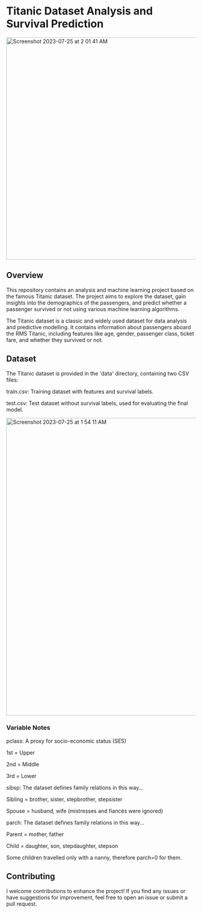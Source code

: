 # Titanic Dataset Analysis and Survival Prediction

<img width="591" alt="Screenshot 2023-07-25 at 2 01 41 AM" src="https://github.com/JayPat2003/Titanic-Dataset-Analysis-and-Survival-Prediction/assets/87596889/9ddc039a-dbe4-4977-9755-8d67714d46e6">

## Overview
This repository contains an analysis and machine learning project based on the famous Titanic dataset. The project aims to explore the dataset, gain insights into the demographics of the passengers, and predict whether a passenger survived or not using various machine learning algorithms.

The Titanic dataset is a classic and widely used dataset for data analysis and predictive modelling. It contains information about passengers aboard the RMS Titanic, including features like age, gender, passenger class, ticket fare, and whether they survived or not.

## Dataset

The Titanic dataset is provided in the 'data' directory, containing two CSV files:

train.csv: Training dataset with features and survival labels.

test.csv: Test dataset without survival labels, used for evaluating the final model.

<img width="791" alt="Screenshot 2023-07-25 at 1 54 11 AM" src="https://github.com/JayPat2003/Titanic-Dataset-Analysis-and-Survival-Prediction/assets/87596889/4500de2e-72da-4c5e-a749-e3103249df26">

### Variable Notes

pclass: A proxy for socio-economic status (SES)

1st = Upper

2nd = Middle

3rd = Lower

sibsp: The dataset defines family relations in this way...

Sibling = brother, sister, stepbrother, stepsister

Spouse = husband, wife (mistresses and fiancés were ignored)

parch: The dataset defines family relations in this way...

Parent = mother, father

Child = daughter, son, stepdaughter, stepson

Some children travelled only with a nanny, therefore parch=0 for them.

## Contributing
I welcome contributions to enhance the project! If you find any issues or have suggestions for improvement, feel free to open an issue or submit a pull request.
